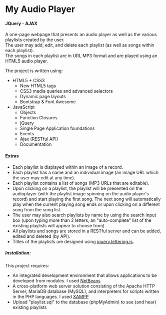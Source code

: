 # My Audio Player
#### JQuery - AJAX

A one-page webpage that presents an audio player as well as the various playlists created by the user.  
The user may add, edit, and delete each playlist (as well as songs within each playlist).  
The songs in each playlist are in URL MP3 format and are played using an HTML5 audio player.  

The project is written using:

  - HTML5 + CSS3
    - New HTML5 tags
    - CSS3 media queries and advanced selectors
    - Dynamic page layouts
    - Bootstrap & Font Awesome
  - JavaScript
    - Objects
    - Function Closures
    - jQuery
    - Single Page Application foundations
    - Events
    - Ajax (RESTful API)
    - Documentation

#### Extras
- Each playlist is displayed within an image of a record.
- Each playlist has a name and an individual image (an image URL which the user may edit at any time).
- Each playlist contains a list of songs (MP3 URLs that are editable).
- Upon clicking on a playlist, the playlist will be presented on the audioplayer (with the playlist image spinning on the audio player's record) and start playing the first song. The next song will automatically play when the current playing song ends or upon clicking on a different song from the song list. 
- The user may also search playlists by name by using the search input box (upon typing more than 2 letters, an "auto-complete" list of the existing playlists will appear to choose from).
- All playlists and songs are stored in a RESTful server and can be added, edited and deleted (by API).
- Titles of the playlists are designed using [jquery.lettering.js](http://letteringjs.com/).
    
##### Installation:

This project requires:
- An integrated development environment that allows applications to be developed from modules. I used [NetBeans](https://netbeans.org/)
- A cross-platform web server solution consisting of the Apache HTTP Server, MariaDB database (MySQL), and interpreters for scripts written in the PHP languages. I used [XAMPP](https://www.apachefriends.org/)
- Upload "playlist.sql" to the database (phpMyAdmin) to see (and hear) existing playlists


 
